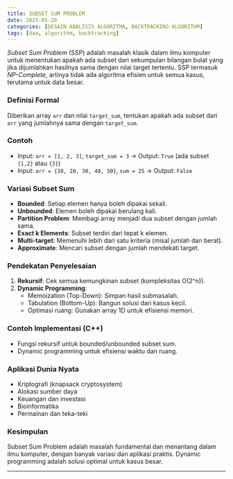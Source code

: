 ```yaml
---
title: SUBSET SUM PROBLEM
date: 2025-05-20
categories: [DESAIN ANALISIS ALGORITMA, BACKTRACKING ALGORITHM]
tags: [daa, algorithm, backtracking]
---
```


*Subset Sum Problem* (SSP) adalah masalah klasik dalam ilmu komputer untuk menentukan apakah ada subset dari sekumpulan bilangan bulat yang jika dijumlahkan hasilnya sama dengan nilai target tertentu. SSP termasuk *NP-Complete*, artinya tidak ada algoritma efisien untuk semua kasus, terutama untuk data besar.

### Definisi Formal
Diberikan array `arr` dan nilai `target_sum`, tentukan apakah ada subset dari `arr` yang jumlahnya sama dengan `target_sum`.

### Contoh
- Input: `arr = [1, 2, 3]`, `target_sum = 3` → Output: `True` (ada subset `{1,2}` atau `{3}`)
- Input: `arr = {10, 20, 30, 40, 50}`, `sum = 25` → Output: `False`

### Variasi Subset Sum
- **Bounded**: Setiap elemen hanya boleh dipakai sekali.
- **Unbounded**: Elemen boleh dipakai berulang kali.
- **Partition Problem**: Membagi array menjadi dua subset dengan jumlah sama.
- **Exact k Elements**: Subset terdiri dari tepat k elemen.
- **Multi-target**: Memenuhi lebih dari satu kriteria (misal jumlah dan berat).
- **Approximate**: Mencari subset dengan jumlah mendekati target.

### Pendekatan Penyelesaian
1. **Rekursif**: Cek semua kemungkinan subset (kompleksitas O(2^n)).
2. **Dynamic Programming**:
   - Memoization (Top-Down): Simpan hasil submasalah.
   - Tabulation (Bottom-Up): Bangun solusi dari kasus kecil.
   - Optimasi ruang: Gunakan array 1D untuk efisiensi memori.

### Contoh Implementasi (C++)
- Fungsi rekursif untuk bounded/unbounded subset sum.
- Dynamic programming untuk efisiensi waktu dan ruang.

### Aplikasi Dunia Nyata
- Kriptografi (knapsack cryptosystem)
- Alokasi sumber daya
- Keuangan dan investasi
- Bioinformatika
- Permainan dan teka-teki

### Kesimpulan
Subset Sum Problem adalah masalah fundamental dan menantang dalam ilmu komputer, dengan banyak variasi dan aplikasi praktis. Dynamic programming adalah solusi optimal untuk kasus besar.

---
